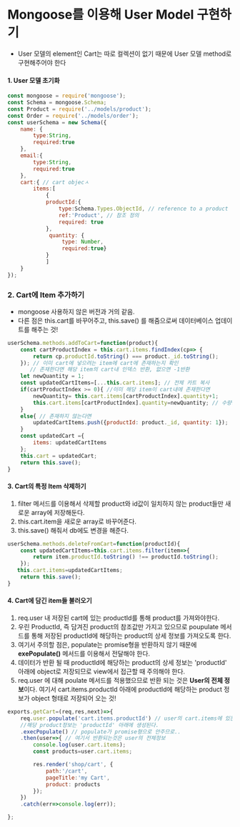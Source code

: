 # Mongoose를 이용해 User Model 구현하기

- User 모델의 element인 Cart는 따로 컬렉션이 없기 때문에 User 모델 method로 구현해주어야 한다

#### 1. User 모델 초기화

``` javascript
const mongoose = require('mongoose');
const Schema = mongoose.Schema;
const Product = require('../models/product');
const Order = require('../models/order');
const userSchema = new Schema({
    name: {
        type:String,
        required:true
    },
    email:{
        type:String,
        required:true
    },
    cart:{ // cart objecㅅ 
        items:[
            {
            productId:{ 
                type:Schema.Types.ObjectId, // reference to a product
                ref:'Product', // 참조 정의  
                required: true
            },
             quantity: {
                 type: Number, 
                 required:true}
            }
            ]
    }
});
```


### 2. Cart에 Item 추가하기 
- mongoose 사용하지 않은 버전과 거의 같음. 
- 다른 점은 this.cart를 바꾸어주고, this.save() 를 해줌으로써 데이터베이스 업데이트를 해주는 것!

```javascript
userSchema.methods.addToCart=function(product){
    const cartProductIndex = this.cart.items.findIndex(cp=> {
        return cp.productId.toString() === product._id.toString();
    }); // 이미 cart에 넣으려는 item에 cart에 존재하는지 확인
       // 존재한다면 해당 item의 cart내 인덱스 반환, 없으면 -1반환 
    let newQuantity = 1;
    const updatedCartItems=[...this.cart.items]; // 전체 카트 복사 
    if(cartProductIndex >= 0){ //이미 해당 item이 cart내에 존재한다면 
        newQuantity= this.cart.items[cartProductIndex].quantity+1; 
        this.cart.items[cartProductIndex].quantity=newQuantity; // 수량증가
    }
    else{ // 존재하지 않는다면 
        updatedCartItems.push({productId: product._id, quantity: 1});
    }
    const updatedCart ={
        items: updatedCartItems  
    };
    this.cart = updatedCart;
    return this.save();
}
```


#### 3. Cart의 특정 Item 삭제하기

1. filter 메서드를 이용해서 삭제할 product와 id값이 일치하지 않는 product들만 새로운 array에 저장해둔다.
2. this.cart.item을 새로운 array로 바꾸어준다.
3. this.save() 해줘서 db에도 변경을 해준다.

```javascript
userSchema.methods.deleteFromCart=function(productId){
    const updatedCartItems=this.cart.items.filter(item=>{
        return item.productId.toString() !== productId.toString();
    });
   this.cart.items=updatedCartItems;
    return this.save();
}
```


#### 4. Cart에 담긴 item들 불러오기
1. req.user 내 저장된 cart에 있는 productId를 통해 product를 가져와야한다. 
2. 우린 ProductId, 즉 담겨진 product의 참조값만 가지고 있으므로 poupulate 메서드를 통해 저장된 productId에 해당하는 product의 상세 정보를 가져오도록 한다.
3. 여기서 주의할 점은, populate는 promise형을 반환하지 않기 때문에 **exePopulate()** 메서드를 이용해서 전달해야 한다. 
4. 데이터가 반환 될 때 productId에 해당하는 product의 상세 정보는 'productId' 아래에 object로 저장되므로 view에서 접근할 때 주의해야 한다.
5. req.user 에 대해 poulate 메서드를 적용했으므로 반환 되는 것은 **User의 전체 정보**이다. 여기서 cart.items.productId 아래에 productId에 해당하는 product 정보가 object 형태로 저장되어 오는 것! 

```javascript
exports.getCart=(req,res,next)=>{ 
    req.user.populate('cart.items.productId') // user의 cart.items에 있는 것들을 productId기준으로 해당 product 의 정보까지 끌어오기
    //해당 product정보는 'productId' 아래에 생성된다. 
    .execPopulate() // populate가 promise형으로 안주므로..
    .then(user=>{ // 여기서 반환되는것은 user의 전체정보 
        console.log(user.cart.items); 
        const products=user.cart.items;

        res.render('shop/cart', {
            path:'/cart',
            pageTitle:'my Cart',
            product: products
        });
    })
    .catch(err=>console.log(err));

};
```